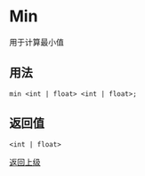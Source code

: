 # Min

用于计算最小值

## 用法

`min <int | float> <int | float>;`

## 返回值

`<int | float>`


[返回上级](../_.md)